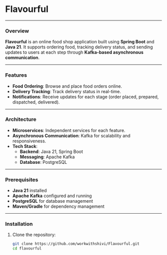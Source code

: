 # Flavourful
---
### Overview
**Flavourful** is an online food shop application built using **Spring Boot** and **Java 21**. It supports ordering food, tracking delivery status, and sending updates to users at each step through **Kafka-based asynchronous communication**.

---

### Features
- **Food Ordering**: Browse and place food orders online.
- **Delivery Tracking**: Track delivery status in real-time.
- **Notifications**: Receive updates for each stage (order placed, prepared, dispatched, delivered).

---

### Architecture
- **Microservices**: Independent services for each feature.
- **Asynchronous Communication**: Kafka for scalability and responsiveness.
- **Tech Stack**:
  - **Backend**: Java 21, Spring Boot
  - **Messaging**: Apache Kafka
  - **Database**: PostgreSQL

---

### Prerequisites
- **Java 21** installed
- **Apache Kafka** configured and running
- **PostgreSQL** for database management
- **Maven/Gradle** for dependency management

---

### Installation
1. Clone the repository:
   ```bash
   git clone https://github.com/workwithshivi/Flavourful.git
   cd flavourful
